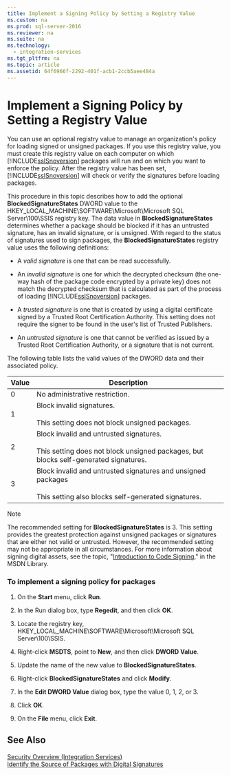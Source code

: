 ```yaml
---
title: Implement a Signing Policy by Setting a Registry Value
ms.custom: na
ms.prod: sql-server-2016
ms.reviewer: na
ms.suite: na
ms.technology: 
  - integration-services
ms.tgt_pltfrm: na
ms.topic: article
ms.assetid: 64f6966f-2292-401f-acb1-2ccb5aee484a
---
```

# Implement a Signing Policy by Setting a Registry Value
  You can use an optional registry value to manage an organization's policy for loading signed or unsigned packages. If you use this registry value, you must create this registry value on each computer on which [!INCLUDE[ssISnoversion](../../Token\Other/ssISnoversion_md.md)] packages will run and on which you want to enforce the policy. After the registry value has been set, [!INCLUDE[ssISnoversion](../../Token\Other/ssISnoversion_md.md)] will check or verify the signatures before loading packages.  
  
 This procedure in this topic describes how to add the optional **BlockedSignatureStates** DWORD value to the HKEY\_LOCAL\_MACHINE\\SOFTWARE\\Microsoft\\Microsoft SQL Server\\100\\SSIS registry key. The data value in **BlockedSignatureStates** determines whether a package should be blocked if it has an untrusted signature, has an invalid signature, or is unsigned. With regard to the status of signatures used to sign packages, the **BlockedSignatureStates** registry value uses the following definitions:  
  
-   A *valid signature* is one that can be read successfully.  
  
-   An *invalid signature* is one for which the decrypted checksum \(the one\-way hash of the package code encrypted by a private key\) does not match the decrypted checksum that is calculated as part of the process of loading [!INCLUDE[ssISnoversion](../../Token\Other/ssISnoversion_md.md)] packages.  
  
-   A *trusted signature* is one that is created by using a digital certificate signed by a Trusted Root Certification Authority. This setting does not require the signer to be found in the user's list of Trusted Publishers.  
  
-   An *untrusted signature* is one that cannot be verified as issued by a Trusted Root Certification Authority, or a signature that is not current.  
  
 The following table lists the valid values of the DWORD data and their associated policy.  
  
|Value|Description|  
|-----------|-----------------|  
|0|No administrative restriction.|  
|1|Block invalid signatures.<br /><br /> This setting does not block unsigned packages.|  
|2|Block invalid and untrusted signatures.<br /><br /> This setting does not block unsigned packages, but blocks self\-generated signatures.|  
|3|Block invalid and untrusted signatures and unsigned packages<br /><br /> This setting also blocks self\-generated signatures.|  
  
> [!NOTE]  
>  The recommended setting for **BlockedSignatureStates** is 3. This setting provides the greatest protection against unsigned packages or signatures that are either not valid or untrusted. However, the recommended setting may not be appropriate in all circumstances. For more information about signing digital assets, see the topic, "[Introduction to Code Signing](http://go.microsoft.com/fwlink/?LinkId=51414)," in the MSDN Library.  
  
### To implement a signing policy for packages  
  
1.  On the **Start** menu, click **Run**.  
  
2.  In the Run dialog box, type **Regedit**, and then click **OK**.  
  
3.  Locate the registry key, HKEY\_LOCAL\_MACHINE\\SOFTWARE\\Microsoft\\Microsoft SQL Server\\100\\SSIS.  
  
4.  Right\-click **MSDTS**, point to **New**, and then click **DWORD Value**.  
  
5.  Update the name of the new value to **BlockedSignatureStates**.  
  
6.  Right\-click **BlockedSignatureStates** and click **Modify**.  
  
7.  In the **Edit DWORD Value** dialog box, type the value 0, 1, 2, or 3.  
  
8.  Click **OK**.  
  
9. On the **File** menu, click **Exit**.  
  
## See Also  
 [Security Overview &#40;Integration Services&#41;](../../Topics\TopicNameNotContainA/Security-Overview--Integration-Services-.md)   
 [Identify the Source of Packages with Digital Signatures](../../Topics\TopicNameNotContainA/Identify-the-Source-of-Packages-with-Digital-Signatures.md)  
  
  